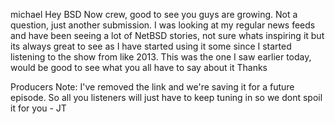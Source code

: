michael
Hey BSD Now crew, good to see you guys are growing. Not a question, just another submission. I was looking at my regular news feeds and have been seeing a lot of NetBSD stories, not sure whats inspiring it but its always great to see as I have started using it some since I started listening to the show from like 2013. This was the one I saw earlier today, would be good to see what you all have to say about it 
Thanks

Producers Note:
I've removed the link and we're saving it for a future episode.  So all you listeners will just have to keep tuning in so we dont spoil it for you - JT
